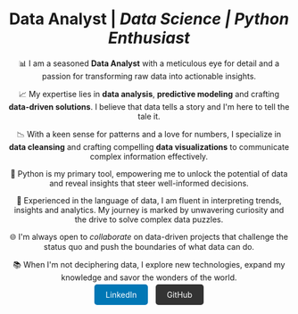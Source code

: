 <h1 align="center"><b>Data Analyst</b> | <i>Data Science | Python Enthusiast</i></h1>

<p align="center">
  📊 I am a seasoned <b>Data Analyst</b> with a meticulous eye for detail and a passion for transforming raw data into actionable insights.
</p>

<p align="center">
  📈 My expertise lies in <b>data analysis</b>, <b>predictive modeling</b> and crafting <b>data-driven solutions</b>. I believe that data tells a story and I'm here to tell the tale it.
</p>

<p align="center">
  📉 With a keen sense for patterns and a love for numbers, I specialize in <b>data cleansing</b> and crafting compelling <b>data visualizations</b> to communicate complex information effectively.
</p>

<p align="center">
  🚀 Python is my primary tool, empowering me to unlock the potential of data and reveal insights that steer well-informed decisions.
</p>

<p align="center">
  💼 Experienced in the language of data, I am fluent in interpreting trends, insights and analytics. My journey is marked by unwavering curiosity and the drive to solve complex data puzzles.
</p>

<p align="center">
  🌐 I'm always open to <i>collaborate</i> on data-driven projects that challenge the status quo and push the boundaries of what data can do.
</p>

<p align="center">
  📚 When I'm not deciphering data, I explore new technologies, expand my knowledge and savor the wonders of the world.
</p>

<p align="center">
  <a href="https://www.linkedin.com/in/mutahar-hussain" style="background-color: #0077B5; color: #fff; padding: 10px 20px; text-decoration: none; border-radius: 5px;">LinkedIn</a>
  <a href="https://github.com/mutahar-khokhar" style="background-color: #333; color: #fff; padding: 10px 20px; text-decoration: none; border-radius: 5px; margin-left: 10px;">GitHub</a>
</p>

